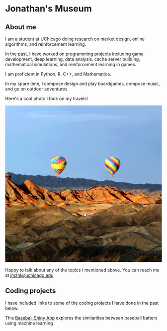 # Jonathan's Museum 

## About me

I am a student at UChicago doing research on market design, online algorithms, and reinforcement learning. 

In the past, I have worked on programming projects including game development, deep learning, data analysis, cache server building, mathematical simulations, and reinforcement learning in games. 

I am proficient in Python, R, C++, and Mathematica. 

In my spare time, I compose design and play boardgames, compose music, and go on outdoor adventures. 

Here's a cool photo I took on my travels!

![Balloon](balloon.png)

Happy to talk about any of the topics I mentioned above. You can reach me at jmzhl@uchicago.edu

## Coding projects

I have included links to some of the coding projects I have done in the past below. 

This [Baseball Shiny App](https://github.com/jonathanmli/bb_viz) explores the similarities between baseball batters using machine learning



